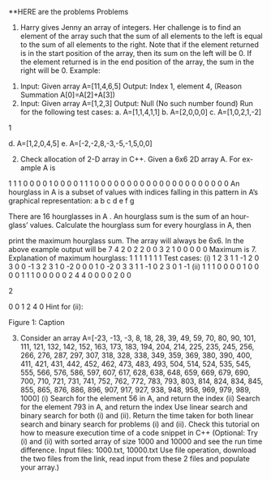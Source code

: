 **HERE are the problems 
Problems
1. Harry gives Jenny an array of integers. Her challenge is to find an element
of the array such that the sum of all elements to the left is equal to the
sum of all elements to the right. Note that if the element returned is in
the start position of the array, then its sum on the left will be 0. If the
element returned is in the end position of the array, the sum in the right
will be 0.
Example:
1) Input: Given array A=[11,4,6,5]
Output: Index 1, element 4, (Reason Summation A[0]=A[2]+A[3])
2) Input: Given array A=[1,2,3]
Output: Null (No such number found)
Run for the following test cases:
a. A=[1,1,4,1,1]
b. A=[2,0,0,0]
c. A=[1,0,2,1,-2]

1

d. A=[1,2,0,4,5]
e. A=[-2,-2,8,-3,-5,-1,5,0,0]

2. Check allocation of 2-D array in C++. Given a 6x6 2D array A. For ex-
ample A is

1 1 1 0 0 0
0 1 0 0 0 0
1 1 1 0 0 0
0 0 0 0 0 0
0 0 0 0 0 0
0 0 0 0 0 0
An hourglass in A is a subset of values with indices falling in this pattern
in A’s graphical representation:
a b c
d
e f g

There are 16 hourglasses in A . An hourglass sum is the sum of an hour-
glass’ values. Calculate the hourglass sum for every hourglass in A, then

print the maximum hourglass sum. The array will always be 6x6. In the
above example output will be
7 4 2 0
2 2 0 0
3 2 1 0
0 0 0 0
Maximum is 7.
Explanation of maximum hourglass:
1 1 1
1
1 1 1
Test cases:
(i)
1 2 3 1 1 -1
2 0 3 0 0 -1
3 2 3 1 0 -2
0 0 0 1 0 -2
0 3 3 1 1 -1
0 2 3 0 1 -1
(ii)
1 1 1 0 0 0
0 1 0 0 0 0
1 1 1 0 0 0
0 0 2 4 4 0
0 0 0 2 0 0

2

0 0 1 2 4 0
Hint for (ii):

Figure 1: Caption

3. Consider an array A=[-23, -13, -3, 8, 18, 28, 39, 49, 59, 70, 80, 90, 101,
111, 121, 132, 142, 152, 163, 173, 183, 194, 204, 214, 225, 235, 245, 256,
266, 276, 287, 297, 307, 318, 328, 338, 349, 359, 369, 380, 390, 400, 411,
421, 431, 442, 452, 462, 473, 483, 493, 504, 514, 524, 535, 545, 555, 566,
576, 586, 597, 607, 617, 628, 638, 648, 659, 669, 679, 690, 700, 710, 721,
731, 741, 752, 762, 772, 783, 793, 803, 814, 824, 834, 845, 855, 865, 876,
886, 896, 907, 917, 927, 938, 948, 958, 969, 979, 989, 1000]
(i) Search for the element 56 in A, and return the index
(ii) Search for the element 793 in A, and return the index
Use linear search and binary search for both (i) and (ii). Return the time
taken for both linear search and binary search for problems (i) and (ii).
Check this tutorial on how to measure execution time of a code snippet
in C++
(Optional: Try (i) and (ii) with sorted array of size 1000 and 10000 and
see the run time difference.
Input files: 1000.txt, 10000.txt
Use file operation, download the two files from the link, read input from
these 2 files and populate your array.)
